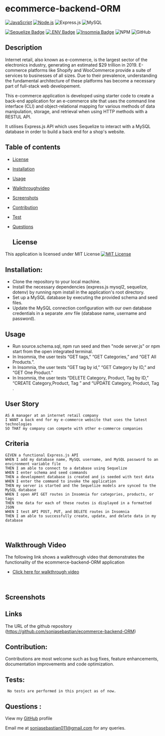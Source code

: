 # ecommerce-backend-ORM
[![JavaScript](https://img.shields.io/badge/JavaScript-ES6-yellow.svg)](https://www.ecma-international.org/ecma-262/)
[![Node.js](https://img.shields.io/badge/Node.js-18.16.1-brightgreen.svg)](https://nodejs.org/)
![Express.js](https://img.shields.io/badge/express.js-%23404d59.svg?style=for-the-badge&logo=express&logoColor=%2361DAFB)
![MySQL](https://img.shields.io/badge/MySQL-00000F?style=for-the-badge&logo=mysql&logoColor=white)


[![Sequelize Badge](https://img.shields.io/badge/Sequelize-52B0E7?logo=sequelize&logoColor=fff&style=flat)](https://sequelize.org/docs/v6/)
[![.ENV Badge](https://img.shields.io/badge/.ENV-ECD53F?logo=dotenv&logoColor=000&style=flat)](https://www.npmjs.com/package/dotenv)
[![Insomnia Badge](https://img.shields.io/badge/Insomnia-4000BF?logo=insomnia&logoColor=fff&style=flat)](https://insomnia.rest/)
![NPM](https://img.shields.io/badge/NPM-%23CB3837.svg?style=for-the-badge&logo=npm&logoColor=white) 
![GitHub](https://img.shields.io/badge/github-%23121011.svg?style=for-the-badge&logo=github&logoColor=white)

## Description
Internet retail, also known as e-commerce, is the largest sector of the electronics industry, generating an estimated $29 trillion in 2019. E-commerce platforms like Shopify and WooCommerce provide a suite of services to businesses of all sizes. Due to their prevalence, understanding the fundamental architecture of these platforms has become a necessary part of full-stack web developement.

This e-commerce application is developed using starter code to create a back-end application for an e-commerce site that uses the command line interface (CLI) and object-relational mapping for various methods of data manipulation, storage, and retrieval when using HTTP methods with a RESTUL API.

It utilises Express.js API which uses Sequelize to interact with a MySQL database in order to build a back end for a shop's website.


## Table of contents
- [License](#License)
- [Installation](#Installation)
- [Usage](#Usage)
- [Walkthroughvideo](#Walkthroughvideo)
- [Screenshots](#Screenshots)
- [Contribution](#Contribution)
- [Test](Test) 
- [Questions](#Questions)

  ## License 
This application is licensed under MIT License
[![MIT License](https://img.shields.io/badge/License-MIT-blue.svg)](https://opensource.org/licenses/MIT)

## Installation:
* Clone the repository to your local machine.
* Install the necessary dependencies (express.js mysql2, sequelize, dotenv) by running npm install in the application's root directory.
* Set up a MySQL database by executing the provided schema and seed files.
* Update the MySQL connection configuration with our own database credentials in a separate .env file (database name, username and password).

## Usage
* Run source.schema.sql, npm run seed and then "node server.js" or npm start from the open integrated terminal.
* In Insomnia, the user tests “GET tags,” “GET Categories,” and “GET All Products.”.
* In Insomnia, the user tests “GET tag by id,” “GET Category by ID,” and “GET One Product.”
* In Insomnia, the user tests “DELETE Category, Product, Tag by ID,” “CREATE Category,Product, Tag ” and “UPDATE Category,  Product, Tag . 


## User Story
```
AS A manager at an internet retail company
I WANT a back end for my e-commerce website that uses the latest technologies
SO THAT my company can compete with other e-commerce companies
```
## Criteria
```
GIVEN a functional Express.js API
WHEN I add my database name, MySQL username, and MySQL password to an environment variable file
THEN I am able to connect to a database using Sequelize
WHEN I enter schema and seed commands
THEN a development database is created and is seeded with test data
WHEN I enter the command to invoke the application
THEN my server is started and the Sequelize models are synced to the MySQL database
WHEN I open API GET routes in Insomnia for categories, products, or tags
THEN the data for each of these routes is displayed in a formatted JSON
WHEN I test API POST, PUT, and DELETE routes in Insomnia
THEN I am able to successfully create, update, and delete data in my database
```
<br>


## Walkthrough Video
The following link shows a walkthrough video that demonstrates the functionality of the ecommerce-backend-ORM application
* [Click here for walkthrough video](https://watch.screencastify.com/v/WFMpdxRVc9KQ8EqxPxwC)
<br>

## Screenshots


## Links
The URL of the github repository (https://github.com/soniasebastian/ecommerce-backend-ORM)


## Contribution:
   Contributions are most welcome such as bug fixes, feature enhancements, documentation improvements and code optimization.

## Tests: 
     No tests are performed in this project as of now.

## Questions :
  View my [GitHub](https://github.com/soniasebastian) profile

  Email me at soniasebastian011@gmail.com for any queries.

